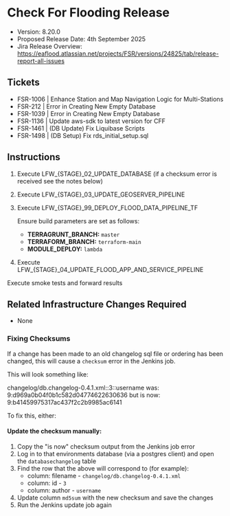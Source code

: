 # Check For Flooding Release

- Version: 8.20.0
- Proposed Release Date: 4th September 2025
- Jira Release Overview: https://eaflood.atlassian.net/projects/FSR/versions/24825/tab/release-report-all-issues

## Tickets


  
- FSR-1006 | Enhance Station and Map Navigation Logic for Multi-Stations
- FSR-212 | Error in Creating New Empty Database  
- FSR-1039 | Error in Creating New Empty Database  
- FSR-1136 | Update aws-sdk to latest version for CFF  
- FSR-1461 | (DB Update) Fix Liquibase Scripts  
- FSR-1498 | (DB Setup) Fix rds_initial_setup.sql 



## Instructions


1. Execute LFW_{STAGE}_02_UPDATE_DATABASE (if a checksum error is received see the notes below)
2. Execute LFW_{STAGE}_03_UPDATE_GEOSERVER_PIPELINE
3. Execute LFW_{STAGE}_99_DEPLOY_FLOOD_DATA_PIPELINE_TF  

   Ensure build parameters are set as follows:  
   - **TERRAGRUNT_BRANCH:** `master`  
   - **TERRAFORM_BRANCH:** `terraform-main`  
   - **MODULE_DEPLOY:** `lambda`

4. Execute LFW_{STAGE}_04_UPDATE_FLOOD_APP_AND_SERVICE_PIPELINE

Execute smoke tests and forward results

## Related Infrastructure Changes Required

- None




### Fixing Checksums

If a change has been made to an old changelog sql file or ordering has been changed, this will cause a `checksum` error in the Jenkins job.

This will look something like:

changelog/db.changelog-0.4.1.xml::3::username was: 9:d969a0b04f0b1c582d04774622630636 but is now: 9:b41459975317ac437f2c2b9985ac6141

To fix this, either:

#### Update the checksum manually:

1. Copy the "is now" checksum output from the Jenkins job error
2. Log in to that environments database (via a postgres client) and open the `databasechangelog` table
3. Find the row that the above will correspond to (for example):
    - column: filename - `changelog/db.changelog-0.4.1.xml`
    - column: id - `3`
    - column: author - `username`
4. Update column `md5sum` with the new checksum and save the changes
5. Run the Jenkins update job again
